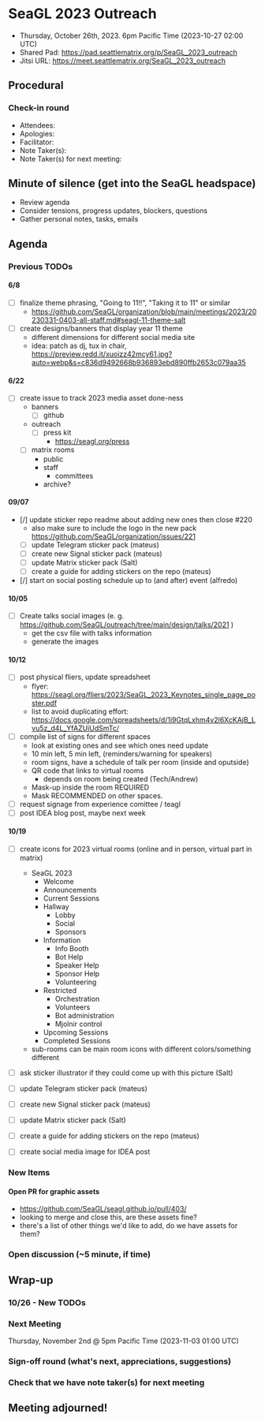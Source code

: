 <!-- See end of pad for meeting best-practices and discussion mechanisms -->
<!-- REMINDER: Meeting notes are public _by default_. Please err on the side of not including personal info or sensitive topics, including any mention of health or childcare issues, job searches that are underway, contacts for fundraising, etc. -->

# SeaGL 2023 Outreach
- Thursday, October 26th, 2023. 6pm Pacific Time (2023-10-27 02:00 UTC)
- Shared Pad: https://pad.seattlematrix.org/p/SeaGL_2023_outreach
- Jitsi URL: https://meet.seattlematrix.org/SeaGL_2023_outreach

## Procedural
### Check-in round
- Attendees: 
- Apologies: 
- Facilitator: 
- Note Taker(s): 
- Note Taker(s) for next meeting: 

## Minute of silence (get into the SeaGL headspace)
- Review agenda
- Consider tensions, progress updates, blockers, questions
- Gather personal notes, tasks, emails


<!-- REMINDER: Meeting notes are public _by default_. Please err on the side of not including personal info or sensitive topics, including any mention of health or childcare issues, job searches that are underway, contacts for fundraising, etc. -->

## Agenda

### Previous TODOs
#### 6/8
- [ ] finalize theme phrasing, "Going to 11!!", "Taking it to 11" or similar
  - https://github.com/SeaGL/organization/blob/main/meetings/2023/20230331-0403-all-staff.md#seagl-11-theme-salt
- [ ] create designs/banners that display year 11 theme
  - different dimensions for different social media site
  - idea: patch as dj, tux in chair, https://preview.redd.it/xuoizz42mcy61.jpg?auto=webp&s=c836d9492668b936893ebd890ffb2653c079aa35

#### 6/22
- [ ] create issue to track 2023 media asset done-ness
  - banners
    - [ ] github
  - outreach
    - [ ] press kit
      - https://seagl.org/press
  - [ ] matrix rooms
    - public
    - staff
      - committees
    - archive?

#### 09/07
- [/] update sticker repo readme about adding new ones then close #220
  - also make sure to include the logo in the new pack https://github.com/SeaGL/organization/issues/221
  - [ ] update Telegram sticker pack (mateus)
  - [ ] create new Signal sticker pack (mateus)
  - [ ] update Matrix sticker pack (Salt)
  - [ ] create a guide for adding stickers on the repo (mateus)
- [/] start on social posting schedule up to (and after) event (alfredo)

#### 10/05
- [ ] Create talks social images (e. g. https://github.com/SeaGL/outreach/tree/main/design/talks/2021 )
  - get the csv file with talks information
  - generate the images

#### 10/12
- [ ] post physical fliers, update spreadsheet
  - flyer: https://seagl.org/fliers/2023/SeaGL_2023_Keynotes_single_page_poster.pdf
  - list to avoid duplicating effort: https://docs.google.com/spreadsheets/d/1j9GtqLxhm4v2l6XcKAjB_Lvu5z_d4L_YfAZUiUdSmTc/
- [ ] compile list of signs for different spaces
  - look at existing ones and see which ones need update
  - 10 min left, 5 min left, (reminders/warning for speakers)
  - room signs, have a schedule of talk per room (inside and oputside)
  - QR code that links to virtual rooms
    - depends on room being created (Tech/Andrew)
  - Mask-up inside the room REQUIRED
  - Mask RECOMMENDED on other spaces.
- [ ] request signage from experience comittee / teagl
- [ ] post IDEA blog post, maybe next week

#### 10/19
- [ ] create icons for 2023 virtual rooms (online and in person, virtual part in matrix)
  - SeaGL 2023
    - Welcome
    - Announcements
    - Current Sessions
    - Hallway
      - Lobby
      - Social
      - Sponsors
    - Information
      - Info Booth
      - Bot Help
      - Speaker Help
      - Sponsor Help
      - Volunteering
    - Restricted
      - Orchestration
      - Volunteers
      - Bot administration
      - Mjolnir control
    - Upcoming Sessions
    - Completed Sessions
  - sub-rooms can be main room icons with different colors/something different
- [ ] ask sticker illustrator if they could come up with this picture (Salt)
- [ ] update Telegram sticker pack (mateus)
- [ ] create new Signal sticker pack (mateus)
- [ ] update Matrix sticker pack (Salt)
- [ ] create a guide for adding stickers on the repo (mateus)
- [ ] create social media image for IDEA post


### New Items
<!--
#### Item Subject (item facilitator)
-->

#### Open PR for graphic assets
- https://github.com/SeaGL/seagl.github.io/pull/403/
- looking to merge and close this, are these assets fine?
- there's a list of other things we'd like to add, do we have assets for them?


### Open discussion (~5 minute, if time)


## Wrap-up
### 10/26 - New TODOs

### Next Meeting
Thursday, November 2nd @ 5pm Pacific Time (2023-11-03 01:00 UTC)

### Sign-off round (what's next, appreciations, suggestions)
<!--
Copy attendees list from above and format as:
- NAME: sign-off
-->


### Check that we have note taker(s) for next meeting

## Meeting adjourned!

<!-- Post meeting process:
1. clean up meeting notes from pad
2. upload notes to GitHub
3. change dates and links
4. clear finished previous TODOs
5. clear new items section
6. move new TODOs to previous section
7. clear sign-off round
-->

<!--
## Meeting best-practices and discussion mechanisms
- Review previous meeting notes especially when absent!
- During meeting, use chat in etherpad (and add your name).

### Etherpad usage
- Use chat in etherpad (usually on right side), add your name and set a distinct color
- Audio notifications on Firefox via https://addons.mozilla.org/en-US/firefox/addon/notification-sound/
- You can hide popups with these ad blocker cosmetic filters (e.g. via uBlock Origin):  pad.sfconservancy.org##.popup:has-text(Email subscription)  pad.sfconservancy.org##.popup:has-text(/Delay before deletion.*\d{2}[\d.]* days/)
- You can widen the chat pane with these user styles (e.g. via Stylus):  #editorcontainerbox .sticky-container { width: 50ch; }
- Bookmarklet to make the chat bar wider. Select the whole line below starting with "javascript:" and drag to bookmarks bar. Adjust the width in pixels by changing "280".  javascript:(function () { const width='280'; const box = document.querySelector('div#chatbox'); if (box) { box.style.cssText=box.style.cssText+' width: '+width+'px !important;'; } const pad = document.querySelector('iframe').contentWindow.document.querySelector('iframe').contentWindow.document.querySelector('body#innerdocbody.innerdocbody'); if (pad) { pad.style.width=(document.body.clientWidth-width-50)+"px"; } })();

### Notetaking
- "???" means that something was missed in the notes, please assist capturing what was said
- aim for shorthand / summary / key points (not transcript)

### Agenda topics
- Each topic facilitated by topic lead with main facilitator help
- For topics that are not committee specific, add to Current or Late section and specify your name
- As needed, ping folks on IRC, email, or elsewhere to read over items in advance, ideally before the day of the meeting

### Timeboxing
- timebox each topic, rounded to nearest 5min., settled during agenda confirmation
- at topic beginning, convert the :mm to expected end time
- at timebox end, "thumb polls" may add 5 minutes at a time
- hand symbols
  - "^" approve, extend the timebox
  - "v" disagree, move onto the next topic
  - "." neutral

### Discussion mechanisms
- open discussion
- call for a round ("pass the mic" style, facilitator makes sure no one is skipped)
- hand symbol queuing
  - "o/" or "/" means you have something to say and puts you in the queue
  - "c/" or "?" means you have a clarifying question and jumps you to the top of the queue
  - "d" means thumbs up, encouragement, agreement, etc.
  -  ">" means you understand someone's point and want them to move on
  - "d>" means you feel the agenda item discussion is complete

### Task States
- [/] started
- [x] completed
- [#] cancelled
- [-] irrelevant
- [<] backlogged
- [>] refocused

-->

